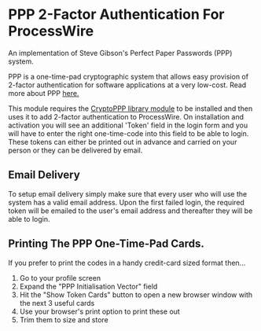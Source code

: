 # PPP 2-Factor Authentication For ProcessWire

An implementation of Steve Gibson's Perfect Paper Passwords (PPP) system.

PPP is a one-time-pad cryptographic system that allows easy provision of 2-factor
authentication for software applications at a very low-cost. Read more about PPP [here.](http://www.grc.com/ppp/design.htm)

This module requires the [CryptoPPP library module](https://raw.github.com/netcarver/PW-CryptoPPP/master/CryptoPPP.module) to
be installed and then uses it to add 2-factor authentication to ProcessWire. On installation and activation you will see an additional
'Token' field in the login form and you will have to enter the right one-time-code into this field to be able to login. These tokens
can either be printed out in advance and carried on your person or they can be delivered by email.

## Email Delivery

To setup email delivery simply make sure that every user who will use the system has a valid email address. Upon the first failed
login, the required token will be emailed to the user's email address and thereafter they will be able to login.

## Printing The PPP One-Time-Pad Cards.

If you prefer to print the codes in a handy credit-card sized format then...

1. Go to your profile screen
2. Expand the "PPP Initialisation Vector" field
3. Hit the "Show Token Cards" button to open a new browser window with the next 3 useful cards
4. Use your browser's print option to print these out
5. Trim them to size and store
